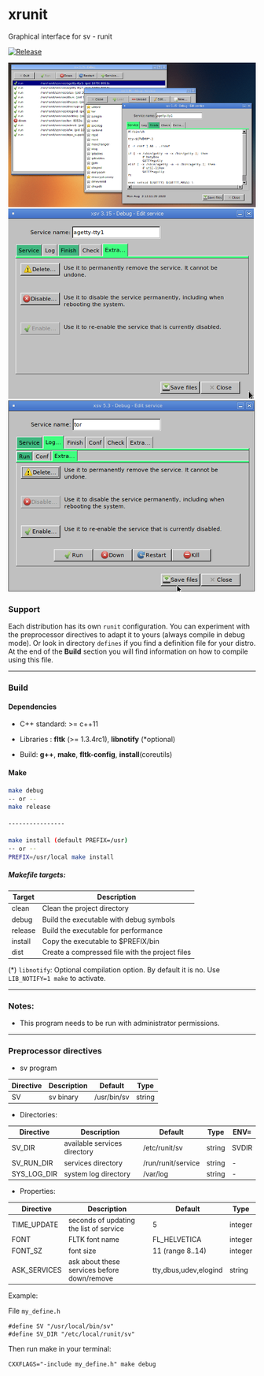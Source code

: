 # xrunit

Graphical interface for sv - runit

[![Release](https://img.shields.io/github/v/release/daltomi/xrunit)](https://github.com/daltomi/xrunit/releases/latest)

<img src="https://github.com/daltomi/xrunit/raw/master/screenshot_00.png"/>

<img src="https://github.com/daltomi/xrunit/raw/master/screenshot_01.png"/>

<img src="https://github.com/daltomi/xrunit/raw/master/screenshot_02.png"/>

### Support

Each distribution has its own `runit` configuration.
You can experiment with the preprocessor directives to adapt it to yours (always compile in debug mode).
Or look in directory `defines` if you find a definition file for your distro.
At the end of the **Build** section you will find information on how to compile using this file.

___

### Build

#### Dependencies

* C++ standard: >= c++11

* Libraries : **fltk** (>= 1.3.4rc1), **libnotify** (*optional)

* Build:  **g++**, **make**, **fltk-config**, **install**(coreutils)

#### Make

```bash
make debug
-- or --
make release

----------------

make install (default PREFIX=/usr)
-- or --
PREFIX=/usr/local make install
```
##### Makefile targets:

| Target | Description |
|--------|--------------|
| clean  |  Clean the project directory |
| debug  | Build the executable with debug symbols |
| release | Build the executable for performance |
| install | Copy the executable to $PREFIX/bin |
| dist   | Create a compressed file with the project files |


(*) `libnotify`: Optional compilation option. By default it is no. Use `LIB_NOTIFY=1 make` to activate.

___

### Notes:

* This program needs to be run with administrator permissions.

___

### Preprocessor directives

* sv program

| Directive | Description | Default | Type |
|-------------------------------|---------|---------|---------
| SV |  sv binary | /usr/bin/sv | string


* Directories:

| Directive | Description | Default | Type | ENV= |
|-------------------------------|---------|---------|---------|---------
| SV_DIR      |  available services directory | /etc/runit/sv | string | SVDIR
| SV_RUN_DIR      |  services directory | /run/runit/service | string  | -
| SYS_LOG_DIR | system log directory | /var/log | string | -


* Properties:

| Directive | Description | Default | Type |
|-------------------------------|---------|---------|---------
| TIME_UPDATE | seconds of updating the list of service | 5 | integer
| FONT        | FLTK font name  | FL_HELVETICA | integer
| FONT_SZ     | font size | 11 (range 8..14)| integer
| ASK_SERVICES | ask about these services before down/remove | tty,dbus,udev,elogind | string


Example:

File `my_define.h`

```
#define SV "/usr/local/bin/sv"
#define SV_DIR "/etc/local/runit/sv"
```

Then run make in your terminal:

```
CXXFLAGS="-include my_define.h" make debug
```
